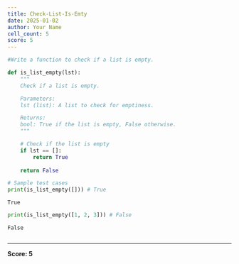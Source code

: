 ```yaml
---
title: Check-List-Is-Emty
date: 2025-01-02
author: Your Name
cell_count: 5
score: 5
---
```


```python
#Write a function to check if a list is empty.
```


```python
def is_list_empty(lst):
    """
    Check if a list is empty.

    Parameters:
    lst (list): A list to check for emptiness.

    Returns:
    bool: True if the list is empty, False otherwise.
    """

    # Check if the list is empty
    if lst == []:
        return True
        
    return False
```


```python
# Sample test cases
print(is_list_empty([])) # True
```

    True



```python
print(is_list_empty([1, 2, 3])) # False
```

    False



```python

```


---
**Score: 5**
